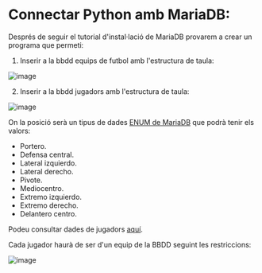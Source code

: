 # Connectar Python amb MariaDB:

Després de seguir el tutorial d'instal·lació de MariaDB provarem a crear un programa que permeti:

1. Inserir a la bbdd equips de futbol amb l'estructura de taula:

![image](https://user-images.githubusercontent.com/110727546/204524608-4f06986f-3e9a-41ec-b61f-5636faa5dddb.png)

2. Inserir a la bbdd jugadors amb l'estructura de taula:

![image](https://user-images.githubusercontent.com/110727546/204526899-659956c8-3fa5-4214-b8d8-95305638a571.png)

On la posició serà un tipus de dades [ENUM de MariaDB](https://mariadb.com/kb/en/enum/) que podrà tenir els valors:

- Portero.
- Defensa central.
- Lateral izquierdo.
- Lateral derecho.
- Pivote.
- Mediocentro.
- Extremo izquierdo.
- Extremo derecho.
- Delantero centro.

Podeu consultar dades de jugadors [aquí](https://www.transfermarkt.es/cd-teruel/startseite/verein/19301).

Cada jugador haurà de ser d'un equip de la BBDD seguint les restriccions:

![image](https://user-images.githubusercontent.com/110727546/204527160-6b1186f2-eef1-4b18-aee0-f0014f856dd6.png)


